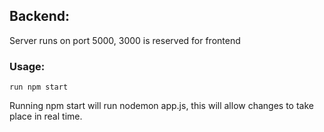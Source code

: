 ## Backend:

Server runs on port 5000, 3000 is reserved for frontend

### Usage:

```run npm start```

Running npm start will run nodemon app.js, this will allow changes to take place in real time.


